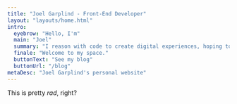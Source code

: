 ```yaml
---
title: "Joel Garplind - Front-End Developer"
layout: "layouts/home.html"
intro:
  eyebrow: "Hello, I'm"
  main: "Joel"
  summary: "I reason with code to create digital experiences, hoping to help others."
  finale: "Welcome to my space."
  buttonText: "See my blog"
  buttonUrl: "/blog"
metaDesc: "Joel Garplind's personal website"
---
```


This is pretty _rad_, right?
